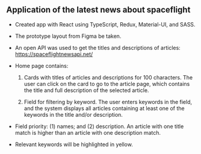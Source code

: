 ## Application of the latest news about spaceflight

- Created app with React using TypeScript, Redux, Material-UI, and SASS.

- The prototype layout from Figma be taken.

- An open API was used to get the titles and descriptions of articles: https://spaceflightnewsapi.net/

- Home page contains:

  1. Cards with titles of articles and descriptions for 100 characters. The user can click on the card to go to the article page, which contains the title and full description of the selected article.

  2. Field for filtering by keyword. The user enters keywords in the field, and the system displays all articles containing at least one of the keywords in the title and/or description.

- Field priority: (1) names; and (2) description. An article with one title match is higher than an article with one description match.

- Relevant keywords will be highlighted in yellow.
